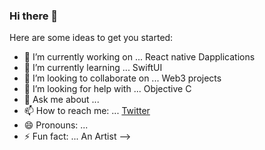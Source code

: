 ### Hi there 👋


Here are some ideas to get you started:

- 🔭 I’m currently working on ... React native Dapplications
- 🌱 I’m currently learning ... SwiftUI
- 👯 I’m looking to collaborate on ... Web3 projects
- 🤔 I’m looking for help with ... Objective C
- 💬 Ask me about ... 
- 📫 How to reach me: ... [Twitter](https://twitter.com/orjiace_)
- 😄 Pronouns: ...
- ⚡ Fun fact: ... An Artist
-->
